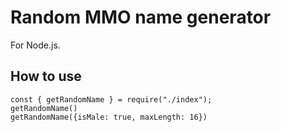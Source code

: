 # Random MMO name generator

For Node.js.

## How to use

```
const { getRandomName } = require("./index");
getRandomName()
getRandomName({isMale: true, maxLength: 16})
```

